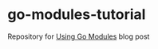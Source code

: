 # go-modules-tutorial
Repository for [Using Go Modules](https://blog.golang.org/using-go-modules) blog post
